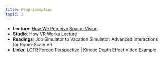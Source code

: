 ```yaml
---
title: Proprioception
topic: 3
---
```

- **Lecture**: [How We Perceive Space: Vision](https://impr.hdyar.com/notes/perceivingSpaceVision.html)
- **Studio**: How VR Works Lecture
- **Readings**: Job Simulator to Vacation Simulator: Advanced Interactions for Room-Scale VR
- **Links**: [LOTR Forced Perspective](https://www.youtube.com/watch?v=QWMFpxkGO_s) | [Kinetic Depth Effect Video Example](https://www.youtube.com/watch?v=mkhY5lANs-k)
